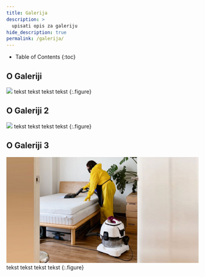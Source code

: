 ```yaml
---
title: Galerija
description: >
  upisati opis za galeriju
hide_description: true
permalink: /galerija/
---
```


- Table of Contents
{:toc}

## O Galeriji

![](/assets/img/blog/house-cleaners-cleaning.jpeg)
tekst tekst tekst tekst
{:.figure}


## O Galeriji 2

![](/assets/img/blog/stan.jpeg)
tekst tekst tekst tekst
{:.figure}

## O Galeriji 3

![](/assets/img/usluge/ciscenje-sobe.jpg)
tekst tekst tekst tekst
{:.figure}

